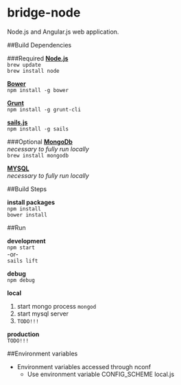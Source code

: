 bridge-node
====
Node.js and Angular.js web application.


##Build Dependencies

###Required
[**Node.js**](http://nodejs.org/)  
```brew update```  
```brew install node```  

[**Bower**](http://bower.io/)  
```npm install -g bower```  

[**Grunt**](http://gruntjs.com/)  
```npm install -g grunt-cli```  

[**sails.js**](http://sailsjs.org/#!)  
```npm install -g sails```  

###Optional
[**MongoDb**](https://www.mongodb.org/)  
*necessary to fully run locally*  
```brew install mongodb```  

[**MYSQL**](http://dev.mysql.com/downloads/mysql/)  
*necessary to fully run locally*


##Build Steps  

**install packages**  
`npm install`  
`bower install`


##Run  

**development**  
`npm start`  
-or-  
`sails lift`  

**debug**  
`npm debug`  

**local**  

1. start mongo process `mongod`
2. start mysql server
3. `TODO!!!`



**production**  
`TODO!!!`


##Environment variables  

+ Environment variables accessed through nconf
    * Use environment variable CONFIG_SCHEME local.js

